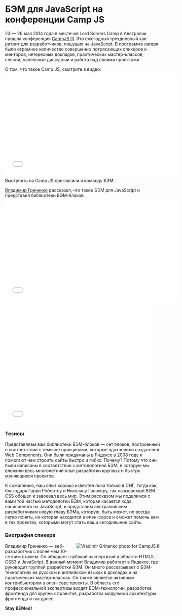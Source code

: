 # БЭМ для JavaScript на конференции Camp JS

23 — 26 мая 2014 года в местечке Lord Somers Camp в Австралии прошла конференция [CampJS III](http://campjs.com/). Это ежегодный трехдневный хак-ритрит для разработчиков, пишущих на JavaScript. В программе лагеря было огромное количество совершенно потрясающих спикеров и менторов, интересных докладов, практических мастер-классов, сессий, панельные дискуссии и работа над своими проектами.

О том, что такое Camp JS, смотрите в видео:

<iframe width="560" height="315" src="//www.youtube.com/embed/4n3UMWHQE-o" frameborder="0" allowfullscreen></iframe>

Выступить на Camp JS пригласили и команду БЭМ.

[Владимир Гриненко](http://ru.bem.info/authors/grinenko-vladimir/) рассказал, что такое БЭМ для JavaScript и представил библиотеки БЭМ-блоков.

<iframe width="560" height="315" src="//www.youtube.com/embed/2r72EjALq2s" frameborder="0" allowfullscreen></iframe>

<iframe src="//www.slideshare.net/slideshow/embed_code/41646260" width="476" height="400" frameborder="0" marginwidth="0" marginheight="0" scrolling="no"></iframe>

### Тезисы

Представляем вам библиотеки БЭМ-блоков — сет блоков, построенный в соответствии с теми же принципами, которые вдохновили создателей Web Components. Они были придуманы в Яндексе в 2008 году и помогают нам строить сайты быстро и гибко. Почему? Потому что они были написаны в соответствии с методологией БЭМ, в которую мы вложили весь многолетний опыт разработки крупных и быстро меняющихся проектов.

К сожалению, наш опыт хорошо известен пока только в СНГ, тогда как, благодаря Гарри Робертсу и Николасу Галахеру, так называемый BEM CSS обошел и завоевал весь мир. Этим рассказом мы поделимся с вами той частью методологии БЭМ, которая касается кода, написанного на JavaScript, и представим австралийским разработчикам новую главу БЭМа, которую, быть может, не всегда легко понять, но которая находится в опен-сорсе и сможет помочь вам в тех проектах, которыми могут стать ваши сегодняшние сайты.

### Биография спикера

<img style="float:right;padding: 0 0 10px 10px" src="//img-fotki.yandex.ru/get/9805/127846884.248/0_cd7fa_cfde5056_M.jpg" alt="Vladimir Grinenko photo for CampJS III" title="Vladimir Grinenko photo for CampJS III">

Владимир Гриненко — веб-разработчик с более чем 10-летним стажем. Он обладает глубокой экспертизой в области HTML5, CSS3 и JavaScript. В данный момент Владимир работает в Яндексе, где руководит группой разработки БЭМ. Он много рассказывает о БЭМ-технологиях на русском и английском языках в докладах и на практических мастер-классах. Он также является активным контрибьютором в опен-сорс проекты. В область его профессиональной экспертизы входят БЭМ-технологии, разработка фронтенда для крупных проектов, разработка модульной архитектуры фронтенда и так далее.

**Stay BEMed!**
